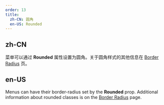 ```yaml
---
order: 13
title:
  zh-CN: 圆角
  en-US: Rounded
---
```


## zh-CN

菜单可以通过 **Rounded** 属性设置为圆角。关于圆角样式的其他信息在 [Border Radius](/styles/borderradius) 页。

## en-US

Menus can have their border-radius set by the **Rounded** prop. Additional information about rounded classes is on the
[Border Radius](/styles/borderradius) page.
